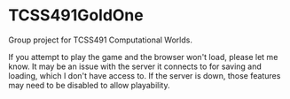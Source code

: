# TCSS491GoldOne

Group project for TCSS491 Computational Worlds.

If you attempt to play the game and the browser won't load, please let me know. It may be an issue with the server it connects to for saving and loading, which I don't have access to. If the server is down, those features may need to be disabled to allow playability.
